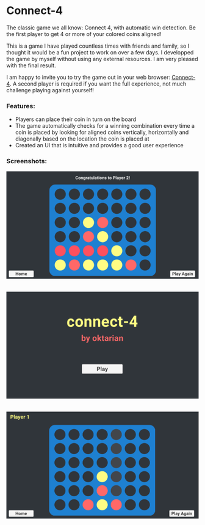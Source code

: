 # Connect-4
The classic game we all know: Connect 4, with automatic win detection. Be the first player to get 4 or more of your colored coins aligned!

This is a game I have played countless times with friends and family, so I thought it would be a fun project to work on over a few days. I developped the game by myself without using any external resources. I am very pleased with the final result. 

I am happy to invite you to try the game out in your web browser: [Connect-4](https://oktarian.itch.io/oktarians-connect-4). A second player is required if you want the full experience, not much challenge playing against yourself!

### Features:
* Players can place their coin in turn on the board
* The game automatically checks for a winning combination every time a coin is placed by looking for aligned coins vertically, horizontally and diagonally based on the location the coin is placed at
* Created an UI that is intuitive and provides a good user experience

### Screenshots:

![](screenshots/Screenshot_3.png)

&nbsp;
![](screenshots/Screenshot_4.png)

&nbsp;
![](screenshots/Screenshot_5.png)
